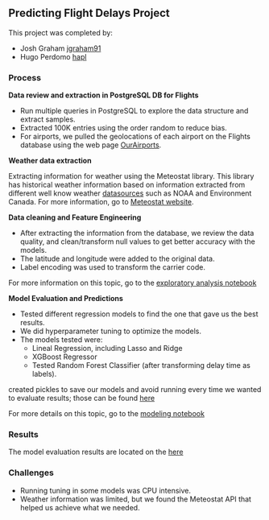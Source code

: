 ## Predicting Flight Delays Project

This project was completed by:
- Josh Graham [jgraham91](https://github.com/jgraham91)
- Hugo Perdomo [hapl](https://github.com/hapl)

### Process

**Data review and extraction in PostgreSQL DB for Flights**

- Run multiple queries in PostgreSQL to explore the data structure and extract samples.
- Extracted 100K entries using the order random to reduce bias.
- For airports, we pulled the geolocations of each airport on the Flights database using the web page [OurAirports](https://ourairports.com/data/).

**Weather data extraction**

Extracting information for weather using the Meteostat library. This library has historical weather information based on information extracted from different well know weather [datasources](https://dev.meteostat.net/sources.html) such as NOAA and Environment Canada. For more information, go to [Meteostat website](https://meteostat.net/en/).

**Data cleaning and Feature Engineering**

- After extracting the information from the database, we review the data quality, and clean/transform null values to get better accuracy with the models.
- The latitude and longitude were added to the original data.
- Label encoding was used to transform the carrier code.

For more information on this topic, go to the [exploratory analysis notebook](src/modules/Exploratory_Analysis.ipynb)

**Model Evaluation and Predictions**

- Tested different regression models to find the one that gave us the best results.
- We did hyperparameter tuning to optimize the models.
- The models tested were:
    - Lineal Regression, including Lasso and Ridge
    - XGBoost Regressor
    - Tested Random Forest Classifier (after transforming delay time as labels).

created pickles to save our models and avoid running every time we wanted to evaluate results; those can be found [here](data/pickles)

For more details on this topic, go to the [modeling notebook](src/modules/modeling.ipynb)

### Results

The model evaluation results are located on the [here](src/tests)

### Challenges

- Running tuning in some models was CPU intensive.
- Weather information was limited, but we found the Meteostat API that helped us achieve what we needed.

